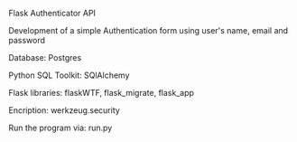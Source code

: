 Flask Authenticator API 

Development of a simple Authentication form using user's name, email and password 

Database: Postgres

Python SQL Toolkit: SQlAlchemy

Flask libraries: flaskWTF, flask_migrate, flask_app

Encription: werkzeug.security

Run the program via: run.py


